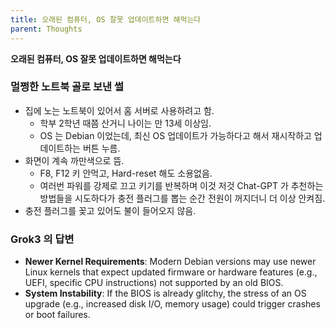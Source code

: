 ```yaml
---
title: 오래된 컴퓨터, OS 잘못 업데이트하면 해먹는다
parent: Thoughts
---
```


**오래된 컴퓨터, OS 잘못 업데이트하면 해먹는다**

### 멀쩡한 노트북 골로 보낸 썰
- 집에 노는 노트북이 있어서 홈 서버로 사용하려고 함.
   - 학부 2학년 때쯤 산거니 나이는 만 13세 이상임.
   - OS 는 Debian 이었는데, 최신 OS 업데이트가 가능하다고 해서 재시작하고 업데이트하는 버튼 누름.
- 화면이 계속 까만색으로 뜸.
    - F8, F12 키 안먹고, Hard-reset 해도 소용없음.
    - 여러번 파워를 강제로 끄고 키기를 반복하며 이것 저것 Chat-GPT 가 추천하는 방법들을 시도하다가 충전 플러그를 뽑는 순간 전원이 꺼지더니 더 이상 안켜짐.
- 충전 플러그를 꽂고 있어도 불이 들어오지 않음.

### Grok3 의 답변
- **Newer Kernel Requirements**: Modern Debian versions may use newer Linux kernels that expect updated firmware or hardware features (e.g., UEFI, specific CPU instructions) not supported by an old BIOS.
- **System Instability**: If the BIOS is already glitchy, the stress of an OS upgrade (e.g., increased disk I/O, memory usage) could trigger crashes or boot failures.